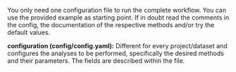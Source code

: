 You only need one configuration file to run the complete workflow. You can use the provided example as starting point. If in doubt read the comments in the config, the documentation of the respective methods and/or try the default values.

**configuration (config/config.yaml):** Different for every project/dataset and configures the analyses to be performed, specifically the desired methods and their parameters. The fields are described within the file.
